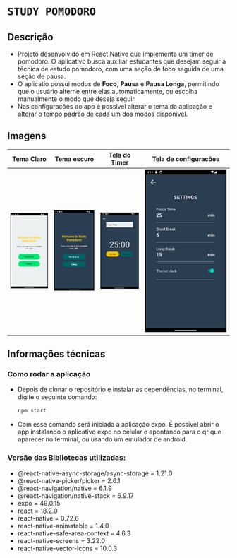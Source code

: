# `STUDY POMODORO`
## Descrição
- Projeto desenvolvido em React Native que implementa um timer de pomodoro. O aplicativo busca auxiliar estudantes que desejam seguir a técnica de estudo pomodoro, com uma seção de foco seguida de uma seção de pausa.
- O aplicatio possui modos de **Foco**, **Pausa** e **Pausa Longa**, permitindo que o usuário alterne entre elas automaticamente, ou escolha manualmente o modo que deseja seguir.
- Nas configurações do app é possível alterar o tema da aplicação e alterar o tempo padrão de cada um dos modos disponível.

## Imagens
| Tema Claro | Tema escuro | Tela do Timer | Tela de configurações |
| --- | --- | --- | --- |
| <img src="./screenshots/light.png" width="150"> | <img src="./screenshots/dark.png" width="150"> | <img src="./screenshots/timer.png" width="150"> | <img src="./screenshots/settings.png" width="300">

## Informações técnicas
### Como rodar a aplicação
- Depois de clonar o repositório e instalar as dependências, no terminal, digite o seguinte comando:
  ```bash
  npm start
  ```
- Com esse comando será iniciada a aplicação expo. É possível abrir o app instalando o aplicativo expo no celular e apontando para o qr que aparecer no terminal, ou usando um emulador de android.

### Versão das Bibliotecas utilizadas:
- @react-native-async-storage/async-storage = 1.21.0
- @react-native-picker/picker = 2.6.1
- @react-navigation/native = 6.1.9
- @react-navigation/native-stack = 6.9.17
- expo = 49.0.15
- react = 18.2.0
- react-native = 0.72.6
- react-native-animatable = 1.4.0
- react-native-safe-area-context = 4.6.3
- react-native-screens = 3.22.0
- react-native-vector-icons = 10.0.3
